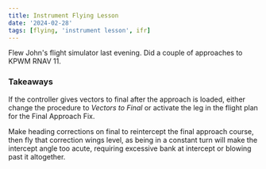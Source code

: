 ```yaml
---
title: Instrument Flying Lesson
date: '2024-02-28'
tags: [flying, 'instrument lesson', ifr]
---
```


<script>
    import AdventureMap from '$lib/components/AdventureMap.svelte'

    const tracks = [
        { 
            filename: 'ifr_20240228_kpwm-kpwm.kml', 
            startLabel: 'Start',
            startIcon: 'flight'
        }
    ]

    const plates = [
        "kpwm_rnav11"
    ]

    const sectionals = ["ny"]

</script>

Flew John's flight simulator last evening. Did a couple of approaches to KPWM RNAV 11.

### Takeaways

If the controller gives vectors to final after the approach is loaded, either change the procedure to _Vectors to Final_ or activate the leg in the flight plan for the Final Approach Fix.

Make heading corrections on final to reintercept the final approach course, then fly that correction wings level, as being in a constant turn will make the intercept angle too acute, requiring excessive bank at intercept or blowing past it altogether.

<AdventureMap tracks={tracks} plates={plates} sectionals={sectionals} />
